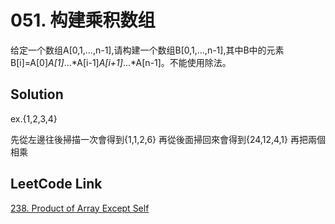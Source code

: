 # 051. 构建乘积数组

给定一个数组A[0,1,...,n-1],请构建一个数组B[0,1,...,n-1],其中B中的元素B[i]=A[0]*A[1]*...*A[i-1]*A[i+1]*...*A[n-1]。不能使用除法。


## Solution

ex.{1,2,3,4}

先從左邊往後掃描一次會得到{1,1,2,6}
再從後面掃回來會得到{24,12,4,1}
再把兩個相乘

## LeetCode Link
[238. Product of Array Except Self](https://leetcode.com/problems/product-of-array-except-self/)
